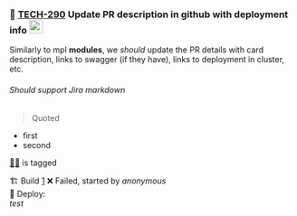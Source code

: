 ### 📕 [TECH-290](https://vandebron.atlassian.net/browse/TECH-290) Update PR description in github with deployment info <img src="https://avatar-management--avatars.us-west-2.prod.public.atl-paas.net/557058:73eb6738-a8dc-4e71-beb2-16761407e54e/44a3caa2-b498-4ee1-927d-bdb0901a683e/24" width="24" height="24" alt="sam@vandebron.nl" /> 
Similarly to mpl **modules**, we *should* update the PR details with card description, links to swagger (if they have), links to deployment in cluster, etc.

###### Should support Jira markdown

> Quoted

- first
- second

[👩‍💻](https://vandebron.atlassian.net/browse/TECH-290/jira/people/6151b89d72f6970069e87968) is tagged



🏗️ Build [1](http://localhost:3000/) ❌ Failed, started by _anonymous_  
🚀 Deploy:  
_test_  
